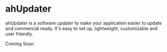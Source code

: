# ahUpdater
ahUpdater is a software updater to make your application easier to update and commercial ready. It's easy to set up, lightweight, customizable and user friendly.


Coming Soon
